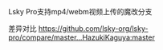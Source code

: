Lsky Pro支持mp4/webm视频上传的魔改分支

差异对比
https://github.com/lsky-org/lsky-pro/compare/master...HazukiKaguya:master
